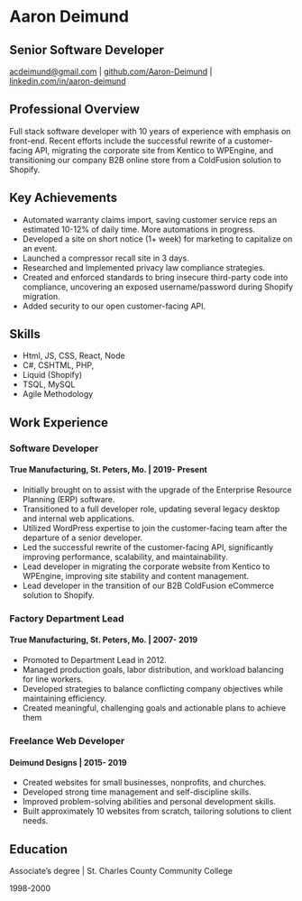 # Aaron Deimund

## Senior Software Developer

<acdeimund@gmail.com> | [github.com/Aaron-Deimund](https://github.com/Aaron-Deimund) | [linkedin.com/in/aaron-deimund](https://www.linkedin.com/in/aaron-deimund)

## Professional Overview

Full stack software developer with 10 years of experience with emphasis on front-end. Recent efforts include the successful rewrite of a customer-facing API, migrating the corporate site from Kentico to WPEngine, and transitioning our company B2B online store from a ColdFusion solution to Shopify.

## Key Achievements

- Automated warranty claims import, saving customer service reps an estimated 10-12% of daily time. More automations in progress.
- Developed a site on short notice (1+ week) for marketing to capitalize on an event.
- Launched a compressor recall site in 3 days.
- Researched and Implemented privacy law compliance strategies.
- Created and enforced standards to bring insecure third-party code into compliance, uncovering an exposed username/password during Shopify migration.
- Added security to our open customer-facing API.

## Skills

- Html, JS, CSS, React, Node
- C#, CSHTML, PHP,
- Liquid (Shopify)
- TSQL, MySQL
- Agile Methodology

## Work Experience

### Software Developer

#### True Manufacturing, St. Peters, Mo. | 2019- Present

- Initially brought on to assist with the upgrade of the Enterprise Resource Planning (ERP) software.
- Transitioned to a full developer role, updating several legacy desktop and internal web applications.
- Utilized WordPress expertise to join the customer-facing team after the departure of a senior developer.
- Led the successful rewrite of the customer-facing API, significantly improving performance, scalability, and maintainability.
- Lead developer in migrating the corporate website from Kentico to WPEngine, improving site stability and content management.
- Lead developer in the transition of our B2B ColdFusion eCommerce solution to Shopify.

### Factory Department Lead

#### True Manufacturing, St. Peters, Mo. | 2007- 2019

- Promoted to Department Lead in 2012.
- Managed production goals, labor distribution, and workload balancing for line workers.
- Developed strategies to balance conflicting company objectives while maintaining efficiency.
- Created meaningful, challenging goals and actionable plans to achieve them

### Freelance Web Developer

#### Deimund Designs | 2015- 2019

- Created websites for small businesses, nonprofits, and churches.
- Developed strong time management and self-discipline skills.
- Improved problem-solving abilities and personal development skills.
- Built approximately 10 websites from scratch, tailoring solutions to client needs.

## Education

Associate’s degree | St. Charles County Community College

1998-2000